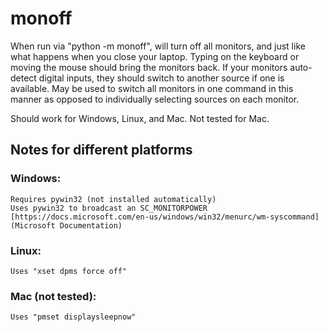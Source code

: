 # monoff
When run via "python -m monoff", will turn off all monitors, and just like what happens when you close your laptop.
Typing on the keyboard or moving the mouse should bring the monitors back.
If your monitors auto-detect digital inputs, they should switch to another source if one is available.
May be used to switch all monitors in one command in this manner as opposed to individually selecting sources on each monitor.

Should work for Windows, Linux, and Mac. Not tested for Mac.

## Notes for different platforms

### Windows:
	Requires pywin32 (not installed automatically)
	Uses pywin32 to broadcast an SC_MONITORPOWER
	[https://docs.microsoft.com/en-us/windows/win32/menurc/wm-syscommand](Microsoft Documentation)

### Linux:
	Uses "xset dpms force off"

### Mac (not tested):
	Uses "pmset displaysleepnow"
